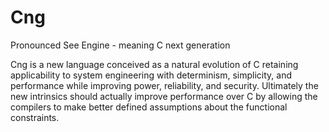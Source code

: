 # Cng
Pronounced See Engine - meaning C next generation

Cng is a new language conceived as a natural evolution of C retaining applicability to system engineering with determinism, simplicity, and performance while improving power, reliability, and security. Ultimately the new intrinsics should actually improve performance over C by allowing the compilers to make better defined assumptions about the functional constraints.
